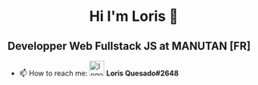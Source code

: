 <h1 align="center"> Hi I'm Loris 👋</h1>

## Developper Web Fullstack JS at MANUTAN [FR]

- 📫 How to reach me: <img src="https://raw.githubusercontent.com/rahuldkjain/github-profile-readme-generator/master/src/images/icons/Social/discord.svg" alt="logo discord" width="30px" height="30px"> **Loris Quesado#2648**
